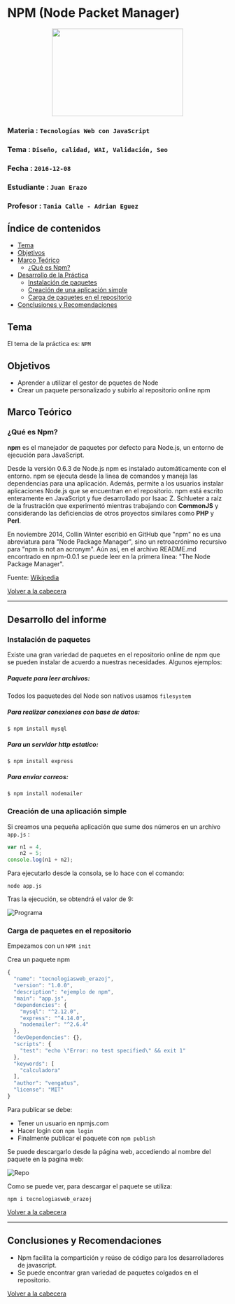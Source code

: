 # NPM (Node Packet Manager)

<p align="center">
<img src="http://www.sergiolepore.net/images/misc/npm.png" width="300" height="200">
</p>

### Materia : `Tecnologías Web con JavaScript`
### Tema : `Diseño, calidad, WAI, Validación, Seo` 
### Fecha : `2016-12-08`
### Estudiante : `Juan Erazo`
### Profesor : `Tania Calle - Adrian Eguez`

<a name="cabecera"></a>
## Índice de contenidos


- <a href="#tema">Tema</a>
- <a href="#objetivos">Objetivos</a>
- <a href="#marco-teorico">Marco Teórico</a>
    * <a href="#npm">¿Qué es Npm?</a>
- <a href="#desarrollo">Desarrollo de la Práctica</a>
    * <a href="#instalacion">Instalación de paquetes</a>
    * <a href="#app_simple">Creación de una aplicación simple</a>
    * <a href="#carga">Carga de paquetes en el repositorio</a>    
- <a href="#conrec">Conclusiones y Recomendaciones</a>     

<a name="tema"></a>
## Tema
El tema de la práctica es: `NPM`

<a name="objetivos"></a>
## Objetivos
- Aprender a utilizar el gestor de pquetes de Node
- Crear un paquete personalizado y subirlo al repositorio online npm

<a name="marco-teorico"></a>
## Marco Teórico

<a name="npm"></a>
### ¿Qué es Npm?
**npm** es el manejador de paquetes por defecto para Node.js, un entorno de ejecución para JavaScript.

Desde la versión 0.6.3 de Node.js npm es instalado automáticamente con el entorno. npm se ejecuta desde la linea de comandos y maneja las dependencias para una aplicación. Además, permite a los usuarios instalar aplicaciones Node.js que se encuentran en el repositorio. npm está escrito enteramente en JavaScript y fue desarrollado por Isaac Z. Schlueter a raíz de la frustración que experimentó mientras trabajando con **CommonJS** y considerando las deficiencias de otros proyectos similares como **PHP** y **Perl**.

En noviembre 2014, Collin Winter escribió en GitHub que "npm" no es una abreviatura para "Node Package Manager", sino un retroacrónimo recursivo para "npm is not an acronym". Aún así, en el archivo README.md encontrado en npm-0.0.1 se puede leer en la primera línea: "The Node Package Manager".

Fuente: [Wikipedia](https://es.wikipedia.org/wiki/Retroacr%C3%B3nimo)
 
<a href="#cabecera">Volver a la cabecera</a>

---
<a name="desarrollo"></a>
## Desarrollo del informe

<a name="instalacion"></a>
### Instalación de paquetes
Existe una gran variedad de paquetes en el repositorio online de npm que se pueden instalar de acuerdo a nuestras necesidades. Algunos ejemplos:

##### Paquete para leer archivos:
Todos los paquetedes del Node son nativos usamos `filesystem`

##### Para realizar conexiones con base de datos:

`$ npm install mysql`

##### Para un servidor http estatico:
`$ npm install express`

##### Para enviar correos:
`$ npm install nodemailer`

<a name="app_simple"></a>
### Creación de una aplicación simple

Si creamos una pequeña aplicación que sume dos números en un archivo `app.js` :

```javascript
var n1 = 4,
    n2 = 5;
console.log(n1 + n2);
```

Para ejecutarlo desde la consola, se lo hace con el comando:

`node app.js`

Tras la ejecución, se obtendrá el valor de 9:

![Programa](https://raw.githubusercontent.com/vengatus/Tec_Web_Js_2016_B/07-Node1/Informe/Imagenes/1.png)

<a name="carga"></a>
### Carga de paquetes en el repositorio
Empezamos con un `NPM init`

Crea un paquete npm

```javascript
{
  "name": "tecnologiasweb_erazoj",
  "version": "1.0.0",
  "description": "ejemplo de npm",
  "main": "app.js",
  "dependencies": {
    "mysql": "^2.12.0",
    "express": "^4.14.0",
    "nodemailer": "^2.6.4"
  },
  "devDependencies": {},
  "scripts": {
    "test": "echo \"Error: no test specified\" && exit 1"
  },
  "keywords": [
    "calculadora"
  ],
  "author": "vengatus",
  "license": "MIT"
}
```

Para publicar se debe:
- Tener un usuario en npmjs.com
- Hacer login con `npm login`
- Finalmente publicar el paquete con `npm publish`

Se puede descargarlo desde la página web, accediendo al nombre del paquete en la pagina web:

![Repo](https://raw.githubusercontent.com/vengatus/Tec_Web_Js_2016_B/07-Node1/Informe/Imagenes/2.png)

Como se puede ver, para descargar el paquete se utiliza:

`npm i tecnologiasweb_erazoj`


<a href="#cabecera">Volver a la cabecera</a>

---

<a name="conrec"></a>
## Conclusiones y Recomendaciones

- Npm facilita la compartición y reúso de código para los desarrolladores de javascript.
- Se puede encontrar gran variedad de paquetes colgados en el repositorio.

<a href="#cabecera">Volver a la cabecera</a>